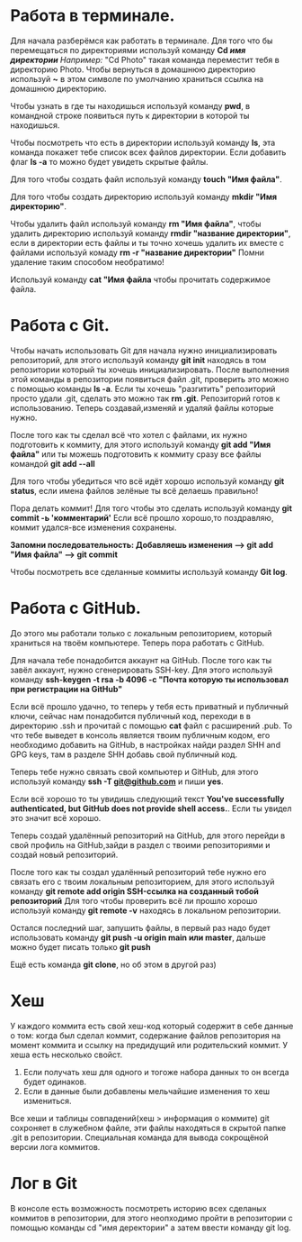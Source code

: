 # Работа в терминале.

Для начала разберёмся как работать в терминале.
Для того что бы перемещаться по директориями используй команду **Cd _имя директории_** 
*Например:* "Cd Photo" такая команда переместит тебя в директорию Photo.
Чтобы вернуться в домашнюю директорию используй **~** в этом символе по умолчанию храниться ссылка на домашнюю директорию.

Чтобы узнать в где ты находишься используй команду **pwd**, в командной строке появиться путь к директории в которой ты находишься. 

Чтобы посмотреть что есть в директории используй команду **ls**, эта команда покажет тебе список всех файлов директории. Если добавить флаг **ls -a** то можно будет увидеть скрытые файлы.

Для того чтобы создать файл используй команду **touch "Имя файла"**.

Для того чтобы создать директорию используй команду **mkdir "Имя директорию"**.

Чтобы удалить файл используй команду **rm "Имя файла"**, чтобы удалить директорию используй команду **rmdir "название директории"**, если в директории есть файлы и ты точно хочешь удалить их вместе с файлами используй комаду **rm -r "название директории"** 
Помни удаление таким способом необратимо!

Используй команду **cat "Имя файла** чтобы прочитать содержимое файла.

# Работа с Git.

Чтобы начать использовать Git для начала нужно инициализировать репозиторий, для этого используй команду **git init** находясь в том репозитории который ты хочешь инициализировать.
После выполнения этой команды в репозитории появиться файл .git, проверить это можно с помощью команды **ls -a**.
Если ты хочешь "разгитить" репозиторий просто удали .git, сделать это можно так **rm .git**.
Репозиторий готов к использованию. Теперь создавай,изменяй и удаляй файлы которые нужно.

После того как ты сделал всё что хотел с файлами, их нужно подготовить к коммиту, для этого используй команду **git add "Имя файла"** или ты можешь подготовить к коммиту сразу все файлы командой
**git add --all**

Для того чтобы убедиться что всё идёт хорошо используй команду **git status**, если имена файлов зелёные ты всё делаешь правильно!

Пора делать коммит! Для того чтобы это сделать используй команду **git commit -ь 'комментарий'**
Если всё прошло хорошо,то поздравляю, коммит удался-все изменения сохранены.

**Запомни последовательность: Добавляешь изменения --> git add "Имя файла" --> git commit**

Чтобы посмотреть все сделанные коммиты используй команду **Git log**.

# Работа с GitHub.

До этого мы работали только с локальным репозиторием, который храниться на твоём компьютере. Теперь пора работать с GitHub.

Для начала тебе понадобится аккаунт на GitHub. После того как ты завёл аккаунт, нужно сгенерировать  SSH-key. 
Для этого используй команду **ssh-keygen -t rsa -b 4096 -c "Почта которую ты использовал при регистрации на GitHub"**

Если всё прошло удачно, то теперь у тебя есть приватный и публичный ключи, сейчас нам понадобится публичный код, переходи в в директорию .ssh и прочитай c помощью **cat** файл с расширений .pub.
То что тебе выведет в консоль является твоим публичным кодом, его необходимо добавить на GitHub, в настройках найди раздел SHH and GPG keys, там в разделе SHH добавь свой публичный код.

Теперь тебе нужно связать свой компьютер и GitHub, для этого используй команду **ssh -T git@github.com** и пиши **yes**.

Если всё хорошо то ты увидишь следующий текст **You've successfully authenticated, but GitHub does not provide shell access.**. Если ты увидел это значит всё хорошо.

Теперь создай удалённый репозиторий на GitHub, для этого перейди в свой профиль на GitHub,зайди в раздел с твоими репозиториями и создай новый репозиторий. 

После того как ты создал удалённый репозиторий тебе нужно его связать его с твоим локальным репозиторием, для этого используй команду **git remote add origin SSH-ссылка на созданный тобой репозиторий**
Для того чтобы проверить всё ли прошло хорошо используй команду **git remote -v** находясь в локальном репозитории.

Остался последний шаг, запушить файлы, в первый раз надо будет использовать команду **git push -u origin main или master**, дальше можно будет писать только **git push**

Ещё есть команда **git clone**, но об этом в другой раз)

# Хеш
У каждого коммита есть свой хеш-код который содержит в себе данные о том: когда был сделал коммит, содержание файлов репозитория на момент коммита и ссылку на предидущий или родительский коммит.
У хеша есть несколько свойст.
1. Если получать хеш для одного и тогоже набора данных то он всегда будет одинаков.
2. Если в данные были добавлены мельчайшие изменения то хеш измениться.

Все хеши и таблицы совпадений(хеш > информация о коммите) git сохроняет в служебном файле, эти файлы находяться в скрытой папке .git в репозитории.
Специальная команда для вывода сокрощёной версии лога коммитов.

# Лог в Git
В консоле есть возможность посмотреть историю всех сделаных коммитов в репозитории, для этого неопходимо пройти в репозитории с помощью команды cd "имя деректории" а затем ввести команду git log.

